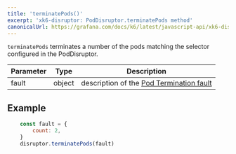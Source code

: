 ```yaml
---
title: 'terminatePods()'
excerpt: 'xk6-disruptor: PodDisruptor.terminatePods method'
canonicalUrl: https://grafana.com/docs/k6/latest/javascript-api/xk6-disruptor/poddisruptor/terminate-pods/
---
```


`terminatePods` terminates a number of the pods matching the selector configured in the PodDisruptor.

| Parameter | Type   | Description |
| --------- | ------ |------- |
| fault     | object | description of the [Pod Termination fault](/javascript-api/xk6-disruptor/api/faults/pod-termination) |


## Example

<!-- eslint-skip -->

```javascript
    const fault = {
        count: 2,
    }
    disruptor.terminatePods(fault)
```